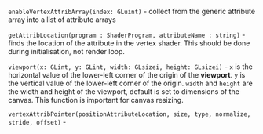 `enableVertexAttribArray(index: GLuint)` - collect from the generic attribute array into a list of attribute arrays

`getAttribLocation(program : ShaderProgram, attributeName : string)` - finds the location of the attribute in the vertex shader. This should be done during initialisation, not render loop.

`viewport(x: GLint, y: GLint, width: GLsizei, height: GLsizei)` - `x` is the horizontal value of the lower-left corner of the origin of the __viewport__. `y` is the vertical value of the lower-left corner of the origin. `width` and `height` are the width and height of the viewport, default is set to dimensions of the canvas. This function is important for canvas resizing.

`vertexAttribPointer(positionAttributeLocation, size, type, normalize, stride, offset)` - 